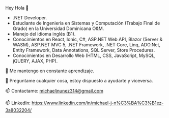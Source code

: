 Hey Hola 👋

- .NET Developer.
- Estudiante de Ingeniería en Sistemas y Computación (Trabajo Final de Grado) en la Universidad Dominicana O&M.
- Manejo del idioma inglés (B1).
- Conocimientos en React, Ionic, C#, ASP.NET Web API, Blazor (Server & WASM), ASP.NET MVC 5, .NET Framework, .NET Core, Linq, ADO.Net, Entity Framework, Data Annotations, SQL Server, Store Procedures.
- Conocimientos en Desarrollo Web (HTML, CSS, JavaScript, MySQL, jQUERY, AJAX, PHP).

💬 Me mantengo en constante aprendizaje.

💬 Preguntame cualquier cosa, estoy dispuesto a ayudarte y viceversa.

📫 Contactame: michaeljnunez314@gmail.com

📫 LinkedIn: https://www.linkedin.com/in/michael-j-n%C3%BA%C3%B1ez-3a8032204/
